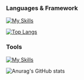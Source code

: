 ### Languages & Framework
[![My Skills](https://skillicons.dev/icons?i=python,c,pytorch,sklearn&perline=3)](https://skillicons.dev)

[![Top Langs](https://github-readme-stats.vercel.app/api/top-langs/?username=rytst&theme=tokyonight)](https://github.com/anuraghazra/github-readme-stats)


### Tools
[![My Skills](https://skillicons.dev/icons?i=git,docker,neovim&perline=3)](https://skillicons.dev)


![Anurag's GitHub stats](https://github-readme-stats.vercel.app/api?username=rytst&show_icons=true&theme=tokyonight)
<!---
rytst/rytst is a ✨ special ✨ repository because its `README.md` (this file) appears on your GitHub profile.
You can click the Preview link to take a look at your changes.
--->
